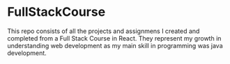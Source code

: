 # FullStackCourse

This repo consists of all the projects and assignmens I created and completed from a Full Stack Course in React. They represent my growth in understanding web development as my main skill in programming was java development.
